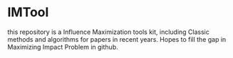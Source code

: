 # IMTool
this repository is a Influence Maximization tools kit, including Classic methods and algorithms for papers in recent years. Hopes to fill the gap in Maximizing Impact Problem in github. 

